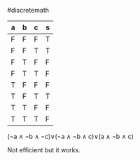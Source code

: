 #discretemath 

|a|b|c|s|
|-|-|-|-|
|F|F|F|T|
|F|F|T|T|
|F|T|F|F|
|F|T|T|F|
|T|F|F|F|
|T|F|T|T|
|T|T|F|F|
|T|T|T|F|

(¬a ∧ ¬b ∧ ¬c)∨(¬a ∧ ¬b ∧ c)∨(a ∧ ¬b ∧ c)

Not efficient but it works.